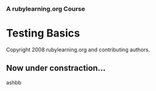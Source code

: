 ### A rubylearning.org Course
# Testing Basics
Copyright 2008 rubylearning.org and contributing authors.

## Now under constraction...

ashbb
